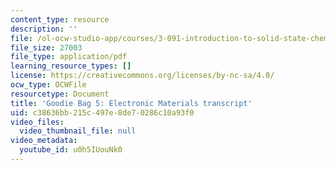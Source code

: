 ```yaml
---
content_type: resource
description: ''
file: /ol-ocw-studio-app/courses/3-091-introduction-to-solid-state-chemistry-fall-2018/u0h5IUouNk0_transcript.pdf
file_size: 27003
file_type: application/pdf
learning_resource_types: []
license: https://creativecommons.org/licenses/by-nc-sa/4.0/
ocw_type: OCWFile
resourcetype: Document
title: 'Goodie Bag 5: Electronic Materials transcript'
uid: c38636bb-215c-497e-8de7-0286c10a93f0
video_files:
  video_thumbnail_file: null
video_metadata:
  youtube_id: u0h5IUouNk0
---
```

